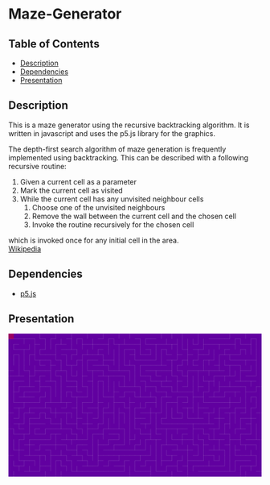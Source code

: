 # Maze-Generator

## Table of Contents

-   [Description](#description)
-   [Dependencies](#dependencies)
-   [Presentation](#presentation)

## Description

This is a maze generator using the recursive backtracking algorithm. It is written in javascript and uses the p5.js library for the graphics.

The depth-first search algorithm of maze generation is frequently implemented using backtracking. This can be described with a following recursive routine:

1. Given a current cell as a parameter
2. Mark the current cell as visited
3. While the current cell has any unvisited neighbour cells
    1. Choose one of the unvisited neighbours
    2. Remove the wall between the current cell and the chosen cell
    3. Invoke the routine recursively for the chosen cell

which is invoked once for any initial cell in the area.<br>
[Wikipedia](https://en.wikipedia.org/wiki/Maze_generation_algorithm#Randomized_depth-first_search)

## Dependencies

-   [p5.js](https://p5js.org/)

## Presentation

![Maze Generator](docs/images/maze-generator.png)
